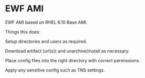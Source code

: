 # EWF AMI

EWF AMI based on RHEL 6.10 Base AMI.

Things this does:


Setup directories and users as required.

Download artifact (url(s)) and unarchive/install as necessary.

Place config files into the right directory with correct permissions.

Apply any sensitive config such as TNS settings.


